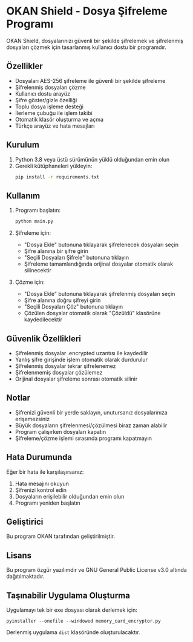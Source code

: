 # OKAN Shield - Dosya Şifreleme Programı

OKAN Shield, dosyalarınızı güvenli bir şekilde şifrelemek ve şifrelenmiş dosyaları çözmek için tasarlanmış kullanıcı dostu bir programdır.

## Özellikler

- Dosyaları AES-256 şifreleme ile güvenli bir şekilde şifreleme
- Şifrelenmiş dosyaları çözme
- Kullanıcı dostu arayüz
- Şifre göster/gizle özelliği
- Toplu dosya işleme desteği
- İlerleme çubuğu ile işlem takibi
- Otomatik klasör oluşturma ve açma
- Türkçe arayüz ve hata mesajları

## Kurulum

1. Python 3.8 veya üstü sürümünün yüklü olduğundan emin olun
2. Gerekli kütüphaneleri yükleyin:
   ```bash
   pip install -r requirements.txt
   ```

## Kullanım

1. Programı başlatın:
   ```bash
   python main.py
   ```

2. Şifreleme için:
   - "Dosya Ekle" butonuna tıklayarak şifrelenecek dosyaları seçin
   - Şifre alanına bir şifre girin
   - "Seçili Dosyaları Şifrele" butonuna tıklayın
   - Şifreleme tamamlandığında orijinal dosyalar otomatik olarak silinecektir

3. Çözme için:
   - "Dosya Ekle" butonuna tıklayarak şifrelenmiş dosyaları seçin
   - Şifre alanına doğru şifreyi girin
   - "Seçili Dosyaları Çöz" butonuna tıklayın
   - Çözülen dosyalar otomatik olarak "Çözüldü" klasörüne kaydedilecektir

## Güvenlik Özellikleri

- Şifrelenmiş dosyalar .encrypted uzantısı ile kaydedilir
- Yanlış şifre girişinde işlem otomatik olarak durdurulur
- Şifrelenmiş dosyalar tekrar şifrelenemez
- Şifrelenmemiş dosyalar çözülemez
- Orijinal dosyalar şifreleme sonrası otomatik silinir

## Notlar

- Şifrenizi güvenli bir yerde saklayın, unutursanız dosyalarınıza erişemezsiniz
- Büyük dosyaların şifrelenmesi/çözülmesi biraz zaman alabilir
- Program çalışırken dosyaları kapatın
- Şifreleme/çözme işlemi sırasında programı kapatmayın

## Hata Durumunda

Eğer bir hata ile karşılaşırsanız:
1. Hata mesajını okuyun
2. Şifrenizi kontrol edin
3. Dosyaların erişilebilir olduğundan emin olun
4. Programı yeniden başlatın

## Geliştirici

Bu program OKAN tarafından geliştirilmiştir.

## Lisans

Bu program özgür yazılımdır ve GNU General Public License v3.0 altında dağıtılmaktadır.

## Taşınabilir Uygulama Oluşturma

Uygulamayı tek bir exe dosyası olarak derlemek için:

```
pyinstaller --onefile --windowed memory_card_encryptor.py
```

Derlenmiş uygulama `dist` klasöründe oluşturulacaktır. 
